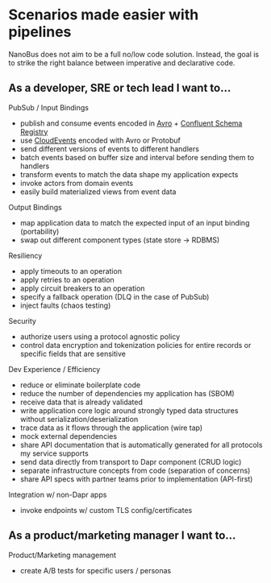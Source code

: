 # Scenarios made easier with pipelines

NanoBus does not aim to be a full no/low code solution.
Instead, the goal is to strike the right balance between
imperative and declarative code.

## As a developer, SRE or tech lead I want to...

PubSub / Input Bindings

* publish and consume events encoded in [Avro](https://avro.apache.org) + [Confluent Schema Registry](https://docs.confluent.io/platform/current/schema-registry/index.html)
* use [CloudEvents](https://cloudevents.io) encoded with Avro or Protobuf
* send different versions of events to different handlers
* batch events based on buffer size and interval before sending them to handlers
* transform events to match the data shape my application expects
* invoke actors from domain events
* easily build materialized views from event data

Output Bindings

* map application data to match the expected input of an input binding (portability)
* swap out different component types (state store -> RDBMS)

Resiliency

* apply timeouts to an operation
* apply retries to an operation
* apply circuit breakers to an operation
* specify a fallback operation (DLQ in the case of PubSub)
* inject faults (chaos testing)

Security

* authorize users using a protocol agnostic policy
* control data encryption and tokenization policies for entire records or specific fields that are sensitive

Dev Experience / Efficiency

* reduce or eliminate boilerplate code
* reduce the number of dependencies my application has (SBOM)
* receive data that is already validated
* write application core logic around strongly typed data structures without serialization/deserialization
* trace data as it flows through the application (wire tap)
* mock external dependencies
* share API documentation that is automatically generated for all protocols my service supports
* send data directly from transport to Dapr component (CRUD logic)
* separate infrastructure concepts from code (separation of concerns)
* share API specs with partner teams prior to implementation (API-first)

Integration w/ non-Dapr apps

* invoke endpoints w/ custom TLS config/certificates

## As a product/marketing manager I want to...

Product/Marketing management

* create A/B tests for specific users / personas
